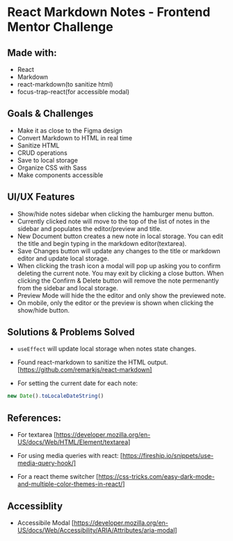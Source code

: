 # React Markdown Notes - Frontend Mentor Challenge

## Made with:

- React
- Markdown
- react-markdown(to sanitize html)
- focus-trap-react(for accessible modal)

## Goals & Challenges

- Make it as close to the Figma design
- Convert Markdown to HTML in real time
- Sanitize HTML
- CRUD operations
- Save to local storage
- Organize CSS with Sass
- Make components accessible

## UI/UX Features

- Show/hide notes sidebar when clicking the hamburger menu button.
- Currently clicked note will move to the top of the list of notes in the sidebar and populates the editor/preview and title.
- New Document button creates a new note in local storage. You can edit the title and begin typing in the markdown editor(textarea).
- Save Changes button will update any changes to the title or markdown editor and update local storage.
- When clicking the trash icon a modal will pop up asking you to confirm deleting the current note. You may exit by clicking a close button. When clicking the Confirm & Delete button will remove the note permenantly from the sidebar and local storage.
- Preview Mode will hide the the editor and only show the previewed note.
- On mobile, only the editor or the preview is shown when clicking the show/hide button.

## Solutions & Problems Solved

- `useEffect` will update local storage when notes state changes.

- Found react-markdown to sanitize the HTML output. [https://github.com/remarkjs/react-markdown]

- For setting the current date for each note:

```js
new Date().toLocaleDateString()
```

## References:

- For textarea [https://developer.mozilla.org/en-US/docs/Web/HTML/Element/textarea]

- For using media queries with react:
  [https://fireship.io/snippets/use-media-query-hook/]

- For a react theme switcher
  [https://css-tricks.com/easy-dark-mode-and-multiple-color-themes-in-react/]

## Accessiblity

- Accessibile Modal
  [https://developer.mozilla.org/en-US/docs/Web/Accessibility/ARIA/Attributes/aria-modal]

